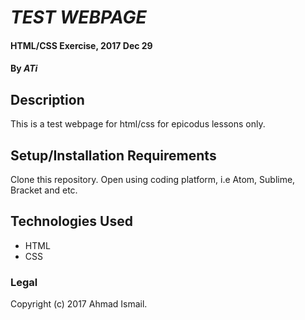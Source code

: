 # _TEST WEBPAGE_
#### HTML/CSS Exercise, 2017 Dec 29
#### By _**ATi**_

## Description
This is a test webpage for html/css for epicodus lessons only.

## Setup/Installation Requirements
Clone this repository.
Open using coding platform, i.e Atom, Sublime, Bracket and etc.

## Technologies Used
* HTML
* CSS

### Legal
Copyright (c) 2017 Ahmad Ismail.
